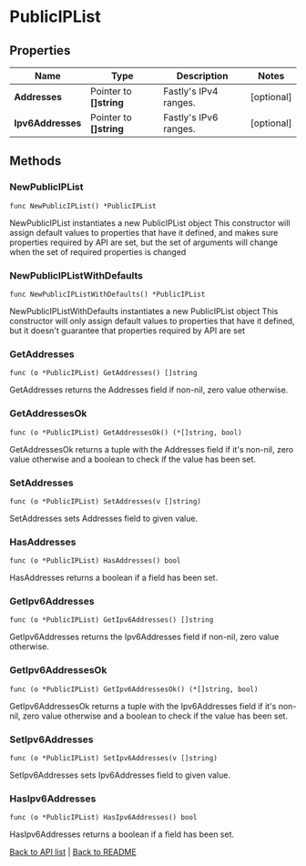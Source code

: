 # PublicIPList

## Properties

Name | Type | Description | Notes
------------ | ------------- | ------------- | -------------
**Addresses** | Pointer to **[]string** | Fastly&#39;s IPv4 ranges. | [optional] 
**Ipv6Addresses** | Pointer to **[]string** | Fastly&#39;s IPv6 ranges. | [optional] 

## Methods

### NewPublicIPList

`func NewPublicIPList() *PublicIPList`

NewPublicIPList instantiates a new PublicIPList object
This constructor will assign default values to properties that have it defined,
and makes sure properties required by API are set, but the set of arguments
will change when the set of required properties is changed

### NewPublicIPListWithDefaults

`func NewPublicIPListWithDefaults() *PublicIPList`

NewPublicIPListWithDefaults instantiates a new PublicIPList object
This constructor will only assign default values to properties that have it defined,
but it doesn't guarantee that properties required by API are set

### GetAddresses

`func (o *PublicIPList) GetAddresses() []string`

GetAddresses returns the Addresses field if non-nil, zero value otherwise.

### GetAddressesOk

`func (o *PublicIPList) GetAddressesOk() (*[]string, bool)`

GetAddressesOk returns a tuple with the Addresses field if it's non-nil, zero value otherwise
and a boolean to check if the value has been set.

### SetAddresses

`func (o *PublicIPList) SetAddresses(v []string)`

SetAddresses sets Addresses field to given value.

### HasAddresses

`func (o *PublicIPList) HasAddresses() bool`

HasAddresses returns a boolean if a field has been set.

### GetIpv6Addresses

`func (o *PublicIPList) GetIpv6Addresses() []string`

GetIpv6Addresses returns the Ipv6Addresses field if non-nil, zero value otherwise.

### GetIpv6AddressesOk

`func (o *PublicIPList) GetIpv6AddressesOk() (*[]string, bool)`

GetIpv6AddressesOk returns a tuple with the Ipv6Addresses field if it's non-nil, zero value otherwise
and a boolean to check if the value has been set.

### SetIpv6Addresses

`func (o *PublicIPList) SetIpv6Addresses(v []string)`

SetIpv6Addresses sets Ipv6Addresses field to given value.

### HasIpv6Addresses

`func (o *PublicIPList) HasIpv6Addresses() bool`

HasIpv6Addresses returns a boolean if a field has been set.


[Back to API list](../README.md#documentation-for-api-endpoints) | [Back to README](../README.md)
